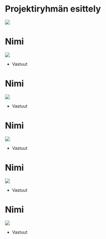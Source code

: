 # Projektiryhmän esittely

![](https://openclipart.org/image/300px/svg_to_png/309644/1541381381.png)

# Nimi

![](https://openclipart.org/image/300px/svg_to_png/310624/1542815459.png)


* Vastuut

# Nimi

![](https://openclipart.org/image/300px/svg_to_png/310613/1542797915.png)

* Vastuut

# Nimi

![](https://openclipart.org/image/300px/svg_to_png/310279/1542363453.png)

* Vastuut

# Nimi

![](https://openclipart.org/image/300px/svg_to_png/179839/man-with-sleepy-face.png)

* Vastuut

# Nimi

![](https://openclipart.org/image/300px/svg_to_png/6131/sas-face-1-colour.png)

* Vastuut